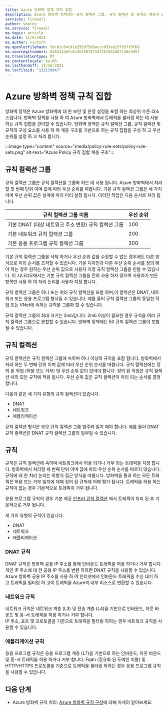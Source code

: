 ```yaml
---
title: Azure 방화벽 정책 규칙 집합
description: Azure 방화벽 정책에는 규칙 컬렉션 그룹, 규칙 컬렉션 및 규칙의 계층이 있습니다.
services: firewall
author: vhorne
ms.service: firewall
ms.topic: article
ms.date: 11/9/2021
ms.author: victorh
ms.openlocfilehash: 5dcb1c84c91e295d7588acccd33ee157937f9fb8
ms.sourcegitcommit: 838413a8fc8cd53581973472b7832d87c58e3d5f
ms.translationtype: MT
ms.contentlocale: ko-KR
ms.lasthandoff: 11/10/2021
ms.locfileid: "132139947"
---
```

# <a name="azure-firewall-policy-rule-sets"></a>Azure 방화벽 정책 규칙 집합

방화벽 정책은 Azure 방화벽에 대 한 보안 및 운영 설정을 포함 하는 최상위 수준 리소스입니다. 방화벽 정책을 사용 하 여 Azure 방화벽에서 트래픽을 필터링 하는 데 사용 하는 규칙 집합을 관리할 수 있습니다. 방화벽 정책은 규칙 컬렉션 그룹, 규칙 컬렉션 및 규칙의 구성 요소를 사용 하 여 계층 구조를 기반으로 하는 규칙 집합을 구성 하 고 우선 순위를 설정 하 고 처리 합니다.

:::image type="content" source="media/policy-rule-sets/policy-rule-sets.png" alt-text="Azure Policy 규칙 집합 계층 구조":::

## <a name="rule-collection-groups"></a>규칙 컬렉션 그룹

규칙 컬렉션 그룹은 규칙 컬렉션을 그룹화 하는 데 사용 됩니다. Azure 방화벽에서 처리할 첫 번째 단위 이며 값에 따라 우선 순위를 따릅니다. 기본 규칙 컬렉션 그룹은 세 가지 이며 우선 순위 값은 설계에 따라 미리 설정 됩니다. 이러한 작업은 다음 순서로 처리 됩니다.


|규칙 컬렉션 그룹 이름  |우선 순위  |
|---------|---------|
|기본 DNAT (대상 네트워크 주소 변환) 규칙 컬렉션 그룹      |100|
|기본 네트워크 규칙 컬렉션 그룹      |200|
|기본 응용 프로그램 규칙 컬렉션 그룹      |300|

기본 규칙 컬렉션 그룹을 삭제 하거나 우선 순위 값을 수정할 수 없는 경우에도 다른 방식으로 처리 순서를 조작할 수 있습니다. 기본 디자인과 다른 우선 순위 순서를 정의 해야 하는 경우 원하는 우선 순위 값으로 사용자 지정 규칙 컬렉션 그룹을 만들 수 있습니다. 이 시나리오에서는 기본 규칙 컬렉션 그룹을 전혀 사용 하지 않으며 사용자가 만든 항목만 사용 하 여 처리 논리를 사용자 지정 합니다.  

규칙 컬렉션 그룹은 하나 또는 여러 규칙 컬렉션을 포함 하며,이 컬렉션은 DNAT, 네트워크 또는 응용 프로그램 형식일 수 있습니다. 예를 들어 규칙 컬렉션 그룹의 동일한 작업 또는 VNet에 속하는 규칙을 그룹화 할 수 있습니다. 

규칙 컬렉션 그룹의 최대 크기는 2mb입니다. 2mb 이상이 필요한 경우 규칙을 여러 규칙 컬렉션 그룹으로 분할할 수 있습니다. 방화벽 정책에는 50 규칙 컬렉션 그룹이 포함 될 수 있습니다.


## <a name="rule-collections"></a>규칙 컬렉션

규칙 컬렉션은 규칙 컬렉션 그룹에 속하며 하나 이상의 규칙을 포함 합니다. 방화벽에서 처리 하는 두 번째 단위 이며 값에 따라 우선 순위 순서를 따릅니다. 규칙 컬렉션에는 정의 된 작업 (허용 또는 거부) 및 우선 순위 값이 있어야 합니다. 정의 된 작업은 규칙 컬렉션 내의 모든 규칙에 적용 됩니다. 우선 순위 값은 규칙 컬렉션이 처리 되는 순서를 결정 합니다.
  
다음과 같은 세 가지 유형의 규칙 컬렉션이 있습니다.

- DNAT
- 네트워크
- 애플리케이션

규칙 컬렉션 형식은 부모 규칙 컬렉션 그룹 범주와 일치 해야 합니다. 예를 들어 DNAT 규칙 컬렉션은 DNAT 규칙 컬렉션 그룹의 일부일 수 있습니다.

## <a name="rules"></a>규칙

규칙은 규칙 컬렉션에 속하며 네트워크에서 허용 되거나 거부 되는 트래픽을 지정 합니다. 방화벽에서 처리할 세 번째 단위 이며 값에 따라 우선 순위 순서를 따르지 않습니다. 규칙에 대 한 처리 논리는 하향식 접근 방식을 따릅니다. 방화벽을 통과 하는 모든 트래픽은 허용 또는 거부 일치에 대해 정의 된 규칙에 의해 평가 됩니다. 트래픽을 허용 하는 규칙이 없는 경우 기본적으로 트래픽이 거부 됩니다.

응용 프로그램 규칙의 경우 기본 제공 [인프라 규칙 컬렉션](infrastructure-fqdns.md) 에서 트래픽이 처리 된 후 기본적으로 거부 됩니다.

세 가지 유형의 규칙이 있습니다.

- DNAT
- 네트워크
- 애플리케이션

### <a name="dnat-rules"></a>DNAT 규칙

DNAT 규칙은 방화벽 공용 IP 주소를 통해 인바운드 트래픽을 허용 하거나 거부 합니다. 개인 IP 주소에 대 한 공용 IP 주소를 변환 하려면 DNAT 규칙을 사용할 수 있습니다. Azure 방화벽 공용 IP 주소를 사용 하 여 인터넷에서 인바운드 트래픽을 수신 대기 하 고 트래픽을 필터링 하 고이 트래픽을 Azure의 내부 리소스로 변환할 수 있습니다.

### <a name="network-rules"></a>네트워크 규칙

네트워크 규칙은 네트워크 계층 (L3) 및 전송 계층 (L4)을 기반으로 인바운드, 아웃 바운드 및 동-서 트래픽을 허용 하거나 거부 합니다.  
IP 주소, 포트 및 프로토콜을 기준으로 트래픽을 필터링 하려는 경우 네트워크 규칙을 사용할 수 있습니다.


### <a name="application-rules"></a>애플리케이션 규칙

응용 프로그램 규칙은 응용 프로그램 계층 (L7)을 기반으로 하는 인바운드, 아웃 바운드 및 동-서 트래픽을 허용 하거나 거부 합니다. Fqdn (정규화 된 도메인 이름) 및 HTTP/HTTPS 프로토콜을 기준으로 트래픽을 필터링 하려는 경우 응용 프로그램 규칙을 사용할 수 있습니다. 


## <a name="next-steps"></a>다음 단계

- Azure 방화벽 규칙 처리: [Azure 방화벽 규칙 구성](rule-processing.md)에 대해 자세히 알아보세요.
